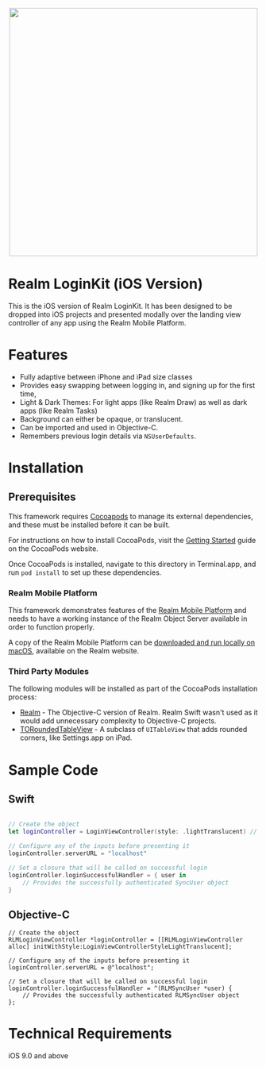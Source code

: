 <p align="center">
<img src="https://raw.githubusercontent.com/realm-demos/realm-loginkit/master/screenshot.jpg" width="500" style="margin:0 auto" />
</p>

# Realm LoginKit (iOS Version)

This is the iOS version of Realm LoginKit. It has been designed to be dropped into iOS projects and presented modally over
the landing view controller of any app using the Realm Mobile Platform.

# Features

* Fully adaptive between iPhone and iPad size classes
* Provides easy swapping between logging in, and signing up for the first time,
* Light & Dark Themes: For light apps (like Realm Draw) as well as dark apps (like Realm Tasks)
* Background can either be opaque, or translucent.
* Can be imported and used in Objective-C.
* Remembers previous login details via `NSUserDefaults`.

# Installation

## Prerequisites

This framework requires [Cocoapods](https://www.cocoapods.org) to manage its external dependencies, and these must be installed before it can be built. 

For instructions on how to install CocoaPods, visit the [Getting Started](https://guides.cocoapods.org/using/getting-started.html) guide on the CocoaPods website.

Once CocoaPods is installed, navigate to this directory in Terminal.app, and run `pod install` to set up these dependencies.

### Realm Mobile Platform

This framework demonstrates features of the [Realm Mobile Platform](https://realm.io/products/realm-mobile-platform/) and needs to have a working instance of the Realm Object Server available in order to function properly.

A copy of the Realm Mobile Platform can be [downloaded and run locally on macOS](https://realm.io/docs/get-started/installation/mac/), available on the Realm website.

### Third Party Modules

The following modules will be installed as part of the CocoaPods installation process:

- [Realm](https://realm.io) - The Objective-C version of Realm. Realm Swift wasn't used as it would add unnecessary complexity to Objective-C projects.
- [TORoundedTableView](https://github.com/TimOliver/TORoundedTableView) - A subclass of `UITableView` that adds rounded corners, like Settings.app on iPad.

# Sample Code

## Swift

```swift

// Create the object
let loginController = LoginViewController(style: .lightTranslucent) // init() also defaults to lightTranslucent

// Configure any of the inputs before presenting it
loginController.serverURL = "localhost"

// Set a closure that will be called on successful login
loginController.loginSuccessfulHandler = { user in
	// Provides the successfully authenticated SyncUser object
}

```

## Objective-C

```objc
// Create the object
RLMLoginViewController *loginController = [[RLMLoginViewController alloc] initWithStyle:LoginViewControllerStyleLightTranslucent];

// Configure any of the inputs before presenting it
loginController.serverURL = @"localhost";

// Set a closure that will be called on successful login
loginController.loginSuccessfulHandler = ^(RLMSyncUser *user) {
	// Provides the successfully authenticated RLMSyncUser object
};

```

# Technical Requirements

iOS 9.0 and above
